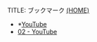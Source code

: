TITLE: ブックマーク [(HOME)](../index.md)

* *[YouTube](https://www.youtube.com/)
* [02 - YouTube](https://www.youtube.com/playlist?list=PL8EqMvNG50I03YfKVSmSwIlU8DXPjaA4H)

